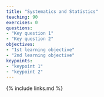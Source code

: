 ```yaml
---
title: "Systematics and Statistics"
teaching: 90
exercises: 0
questions:
- "Key question 1"
- "Key question 2"
objectives:
- "1st learning objective"
- "2nd learning objective"
keypoints:
- "keypoint 1"
- "keypoint 2"
---
```


{% include links.md %}
